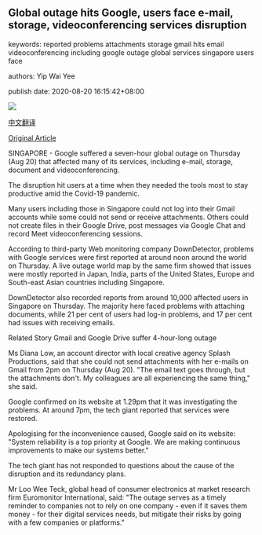 ## Global outage hits Google, users face e-mail, storage, videoconferencing services disruption

keywords: reported problems attachments storage gmail hits email videoconferencing including google outage global services singapore users face

authors: Yip Wai Yee

publish date: 2020-08-20 16:15:42+08:00

![](https://www.straitstimes.com/sites/default/files/styles/x_large/public/articles/2020/08/20/tl-google-r-200820.jpg?itok=4mby0dq4)

[中文翻译](Global%20outage%20hits%20Google%2C%20users%20face%20e-mail%2C%20storage%2C%20videoconferencing%20services%20disruption_zh.md)

[Original Article](https://www.straitstimes.com/tech/several-google-services-hit-by-outage)

SINGAPORE - Google suffered a seven-hour global outage on Thursday (Aug 20) that affected many of its services, including e-mail, storage, document and videoconferencing.

The disruption hit users at a time when they needed the tools most to stay productive amid the Covid-19 pandemic.

Many users including those in Singapore could not log into their Gmail accounts while some could not send or receive attachments. Others could not create files in their Google Drive, post messages via Google Chat and record Meet videoconferencing sessions.

According to third-party Web monitoring company DownDetector, problems with Google services were first reported at around noon around the world on Thursday. A live outage world map by the same firm showed that issues were mostly reported in Japan, India, parts of the United States, Europe and South-east Asian countries including Singapore.

DownDetector also recorded reports from around 10,000 affected users in Singapore on Thursday. The majority here faced problems with attaching documents, while 21 per cent of users had log-in problems, and 17 per cent had issues with receiving emails.

Related Story Gmail and Google Drive suffer 4-hour-long outage

Ms Diana Low, an account director with local creative agency Splash Productions, said that she could not send attachments with her e-mails on Gmail from 2pm on Thursday (Aug 20). "The email text goes through, but the attachments don't. My colleagues are all experiencing the same thing," she said.

Google confirmed on its website at 1.29pm that it was investigating the problems. At around 7pm, the tech giant reported that services were restored.

Apologising for the inconvenience caused, Google said on its website: "System reliability is a top priority at Google. We are making continuous improvements to make our systems better."

The tech giant has not responded to questions about the cause of the disruption and its redundancy plans.

Mr Loo Wee Teck, global head of consumer electronics at market research firm Euromonitor International, said: "The outage serves as a timely reminder to companies not to rely on one company - even if it saves them money - for their digital services needs, but mitigate their risks by going with a few companies or platforms."